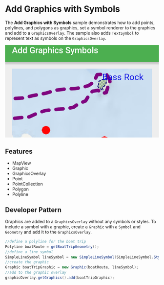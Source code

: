 # Add Graphics with Symbols
The **Add Graphics with Symbols** sample demonstrates how to add points, polylines, and polygons as graphics, set a symbol renderer to the graphics and add to a `GraphicsOverlay`.  The sample also adds `TextSymbol` to represent text as symbols on the `GraphicsOverlay`.

![Add Graphics with Symbols App](add-graphics-symbols.png)

## Features
* MapView
* Graphic
* GraphicsOverlay
* Point
* PointCollection
* Polygon
* Polyline

## Developer Pattern
Graphics are added to a `GraphicsOverlay` without any symbols or styles. To include a symbol with a graphic, create a `Graphic` with a `Symbol` and `Geometry` and add it to the `GraphicsOverlay`. 

```java
//define a polyline for the boat trip
Polyline boatRoute = getBoatTripGeometry();
//define a line symbol
SimpleLineSymbol lineSymbol = new SimpleLineSymbol(SimpleLineSymbol.Style.DASH, Color.rgb(128, 0, 128), 4);
//create the graphic
Graphic boatTripGraphic = new Graphic(boatRoute, lineSymbol);
//add to the graphic overlay
graphicOverlay.getGraphics().add(boatTripGraphic);
```